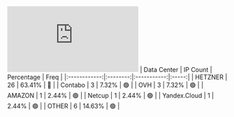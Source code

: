 ![Diagramm](https://github.com/obajay/StateSync-snapshots/blob/main/Projects/Qwoyn/1/README.md)
| Data Center | IP Count | Percentage | Freq |
|:------------:|:--------:|:-----------:|:-----:|
| HETZNER | 26 | 63.41% | 🔴 |
| Contabo | 3 | 7.32% | 🟢 |
| OVH | 3 | 7.32% | 🟢 |
| AMAZON | 1 | 2.44% | 🟢 |
| Netcup | 1 | 2.44% | 🟢 |
| Yandex.Cloud | 1 | 2.44% | 🟢 |
| OTHER | 6 | 14.63% | 🟢 |